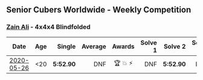 ## Senior Cubers Worldwide - Weekly Competition
### [Zain Ali](../zain_ali.md) - 4x4x4 Blindfolded

| Date | Age | Single | Average | Awards | Solve 1 | Solve 2 | Solve 3 | Video |
| :--: | :--: | --: | --: | :--: | --: | --: | --: | :-- |
| [2020-05-26](../../results/444bf/2020-05-26.md) | <20 | **5:52.90** | DNF | 🏆 💥 ⚡ | DNF | **5:52.90** | DNS | [Link](https://www.facebook.com/events/1531820936993798/permalink/1535234259985799/) |


<!-- Global site tag (gtag.js) - Google Analytics -->
<script async src="https://www.googletagmanager.com/gtag/js?id=UA-86348435-3"></script>
<script>window.dataLayer = window.dataLayer || []; function gtag() {dataLayer.push(arguments);} gtag('js', new Date()); gtag('config', 'UA-86348435-3');</script>
